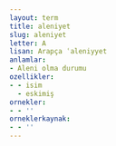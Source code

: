 ```yaml
---
layout: term
title: aleniyet
slug: aleniyet
letter: A
lisan: Arapça ʿaleniyyet
anlamlar:
- Aleni olma durumu
ozellikler:
- - isim
  - eskimiş
ornekler:
- - ''
orneklerkaynak:
- - ''
---
```

